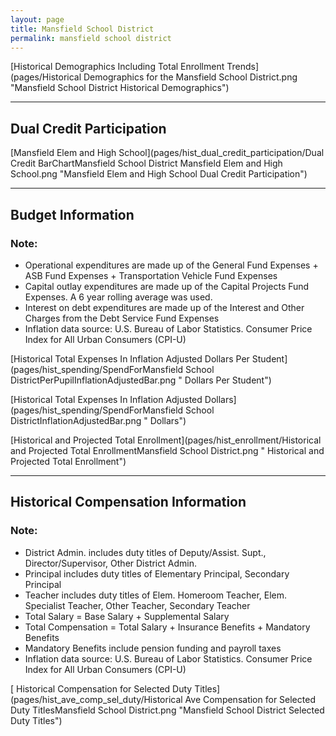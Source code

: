 ```yaml
---
layout: page
title: Mansfield School District
permalink: mansfield school district
---
```



[Historical Demographics Including Total Enrollment Trends](pages/Historical Demographics for the Mansfield School District.png "Mansfield School District Historical Demographics")

___

## Dual Credit Participation

[Mansfield Elem and High School](pages/hist_dual_credit_participation/Dual Credit BarChartMansfield School District Mansfield Elem and High School.png "Mansfield Elem and High School Dual Credit Participation")


___

## Budget Information
### Note:
- Operational expenditures are made up of the General Fund Expenses + ASB Fund Expenses + Transportation Vehicle Fund Expenses
- Capital outlay expenditures are made up of the Capital Projects Fund Expenses. A 6 year rolling average was used.
- Interest on debt expenditures are made up of the Interest and Other Charges from the Debt Service Fund Expenses
- Inflation data source: U.S. Bureau of Labor Statistics. Consumer Price Index for All Urban Consumers (CPI-U)

[Historical Total Expenses In Inflation Adjusted Dollars Per Student](pages/hist_spending/SpendForMansfield School DistrictPerPupilInflationAdjustedBar.png " Dollars Per Student")

[Historical Total Expenses In Inflation Adjusted Dollars](pages/hist_spending/SpendForMansfield School DistrictInflationAdjustedBar.png " Dollars")

[Historical and Projected Total Enrollment](pages/hist_enrollment/Historical and Projected Total EnrollmentMansfield School District.png " Historical and Projected Total Enrollment")


___

## Historical Compensation Information
### Note:
- District Admin. includes duty titles of Deputy/Assist. Supt., Director/Supervisor, Other District Admin.
- Principal includes duty titles of Elementary Principal, Secondary Principal
- Teacher includes duty titles of Elem. Homeroom Teacher, Elem. Specialist Teacher, Other Teacher, Secondary Teacher
- Total Salary = Base Salary + Supplemental Salary
- Total Compensation = Total Salary + Insurance Benefits + Mandatory Benefits
- Mandatory Benefits include pension funding and payroll taxes
- Inflation data source: U.S. Bureau of Labor Statistics. Consumer Price Index for All Urban Consumers (CPI-U)

[ Historical Compensation for Selected Duty Titles](pages/hist_ave_comp_sel_duty/Historical Ave Compensation for Selected Duty TitlesMansfield School District.png "Mansfield School District Selected Duty Titles")

